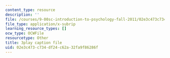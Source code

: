 ```yaml
---
content_type: resource
description: ''
file: /courses/9-00sc-introduction-to-psychology-fall-2011/02e3c473c734df24c62a32fa9f86286f_qZdm4mpQA_8.srt
file_type: application/x-subrip
learning_resource_types: []
ocw_type: OCWFile
resourcetype: Other
title: 3play caption file
uid: 02e3c473-c734-df24-c62a-32fa9f86286f
---
```


